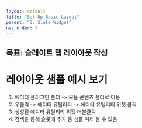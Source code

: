 ```yaml
---
layout: default
title: "Set Up Basic Layout"
parent: "3. Slate Widget"
nav_order: 3
---
```


## 목표: 슬레이트 탭 레이아웃 작성

# 레이아웃 샘플 예시 보기
1. 에디터 플러그인 폴더 -> 모듈 콘텐츠 폴더로 이동
2. 우클릭 -> 에디터 유틸리티 -> 에디터 유틸리티 위젯 클릭
3. 생성된 에디터 유틸리티 위젯 더블클릭
4. 검색을 통해 슬롯에 추가 등 샘플 미리 볼 수 있음

